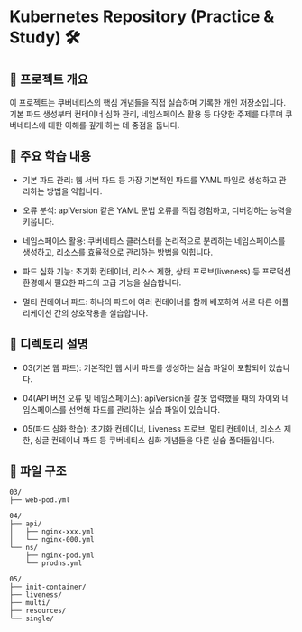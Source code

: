 # Kubernetes Repository (Practice & Study) 🛠️
## 📝 프로젝트 개요
이 프로젝트는 쿠버네티스의 핵심 개념들을 직접 실습하며 기록한 개인 저장소입니다. 기본 파드 생성부터 컨테이너 심화 관리, 네임스페이스 활용 등 다양한 주제를 다루며 쿠버네티스에 대한 이해를 깊게 하는 데 중점을 둡니다.

## 📌 주요 학습 내용
+ 기본 파드 관리: 웹 서버 파드 등 가장 기본적인 파드를 YAML 파일로 생성하고 관리하는 방법을 익힙니다.

+ 오류 분석: apiVersion 같은 YAML 문법 오류를 직접 경험하고, 디버깅하는 능력을 키웁니다.

+ 네임스페이스 활용: 쿠버네티스 클러스터를 논리적으로 분리하는 네임스페이스를 생성하고, 리소스를 효율적으로 관리하는 방법을 익힙니다.

+ 파드 심화 기능: 초기화 컨테이너, 리소스 제한, 상태 프로브(liveness) 등 프로덕션 환경에서 필요한 파드의 고급 기능을 실습합니다.

+ 멀티 컨테이너 파드: 하나의 파드에 여러 컨테이너를 함께 배포하여 서로 다른 애플리케이션 간의 상호작용을 실습합니다.

## 📂 디렉토리 설명
+ 03(기본 웹 파드): 기본적인 웹 서버 파드를 생성하는 실습 파일이 포함되어 있습니다.

+ 04(API 버전 오류 및 네임스페이스): apiVersion을 잘못 입력했을 때의 차이와 네임스페이스를 선언해 파드를 관리하는 실습 파일이 있습니다.

+ 05(파드 심화 학습): 초기화 컨테이너, Liveness 프로브, 멀티 컨테이너, 리소스 제한, 싱글 컨테이너 파드 등 쿠버네티스 심화 개념들을 다룬 실습 폴더들입니다.

## 📂 파일 구조
```
03/
├── web-pod.yml

04/
├── api/
│   ├── nginx-xxx.yml
│   └── nginx-000.yml
└── ns/
    ├── nginx-pod.yml
    └── prodns.yml

05/
├── init-container/
├── liveness/
├── multi/
├── resources/
└── single/
```
